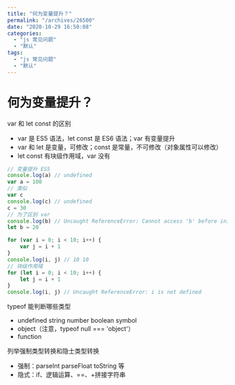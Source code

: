 ```yaml
---
title: "何为变量提升？"
permalink: "/archives/26500"
date: "2020-10-29 16:50:08"
categories: 
  - "js 常见问题"
  - "默认"
tags: 
  - "js 常见问题"
  - "默认"
---
```


# 何为变量提升？

var 和 let const 的区别

- var 是 ES5 语法，let const 是 ES6 语法；var 有变量提升
- var 和 let 是变量，可修改；const 是常量，不可修改（对象属性可以修改）
- let const 有块级作用域，var 没有

``` js 
// 变量提升 ES5
console.log(a) // undefined
var a = 100
// 类似
var c
console.log(c) // undefined
c = 30
// 为了区别 var
console.log(b) // Uncaught ReferenceError: Cannot access 'b' before initialization
let b = 20
```

``` js 
for (var i = 0; i < 10; i++) {
    var j = i + 1
}
console.log(i, j) // 10 10
// 块级作用域
for (let i = 0; i < 10; i++) {
    let j = i + 1
}
console.log(i, j) // Uncaught ReferenceError: i is not defined
```

typeof 能判断哪些类型

- undefined string number boolean symbol
- object（注意，typeof null === 'object'）
- function

列举强制类型转换和隐士类型转换

- 强制：parseInt parseFloat toString 等
- 隐式：if、逻辑运算、==、+拼接字符串

